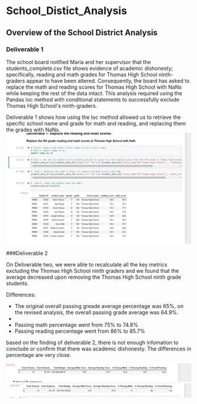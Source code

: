 # School_Distict_Analysis
## Overview of the School District Analysis
### Deliverable 1

The school board notified Maria and her supervisor that the students_complete.csv file shows evidence of academic dishonesty; specifically, reading and math grades for Thomas High School ninth-graders appear to have been altered. Consequently, the board has asked to replace the math and reading scores for Thomas High School with NaNs while keeping the rest of the data intact. This analysis required using the Pandas loc method with conditional statements to successfully exclude Thomas High School's ninth-graders. 

Deliverable 1 shows how using the loc method allowed us to retrieve the specific school name and grade for math and reading, and replacing them the grades with NaNs.  
![deliverable 1](https://github.com/lina2285/School_Distict_Analysis/blob/main/Deliverable%201.png)

###Deliverable 2

On Deliverable two, we were able to recalculate all the key metrics excluding the Thomas High School ninth graders and we found that the average decreased upon removing the Thomas High School ninth grade students.  

Differences:

* The original overall passing greade average percentage was 65%, on the revised analysis, the overall passing grade average was 64.9%. 
* 
* Passing math percentage went from 75% to 74.8%
* Passing reading percentage went from 86% to 85.7%

based on the finding of deliverable 2, there is not enough infomation to conclude or confirm that there was academic dishonesty.  The differences in percentage are very close. 

![PyCitySchools_without_tsh_ninth](https://github.com/lina2285/School_Distict_Analysis/blob/main/PyCitySchools_without_tsh_ninth.png)
![PyCitySchools_inclusive_of_all](https://github.com/lina2285/School_Distict_Analysis/blob/main/PyCitySchools_inclusive_of_all.png)
